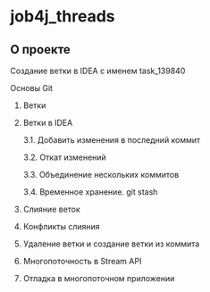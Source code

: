 # job4j_threads

## О проекте

Создание ветки в IDEA с именем task_139840

Основы Git

1. Ветки

2. Ветки в IDEA

   3.1. Добавить изменения в последний коммит

   3.2. Откат изменений

   3.3. Объединение нескольких коммитов

   3.4. Временное хранение. git stash

4. Слияние веток

5. Конфликты слияния

6. Удаление ветки и создание ветки из коммита

10. Многопоточность в Stream API

11. Отладка в многопоточном приложении


